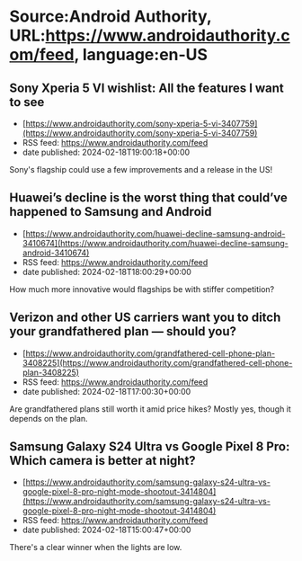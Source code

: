 # Source:Android Authority, URL:https://www.androidauthority.com/feed, language:en-US

## Sony Xperia 5 VI wishlist: All the features I want to see
 - [https://www.androidauthority.com/sony-xperia-5-vi-3407759](https://www.androidauthority.com/sony-xperia-5-vi-3407759)
 - RSS feed: https://www.androidauthority.com/feed
 - date published: 2024-02-18T19:00:18+00:00

Sony's flagship could use a few improvements and a release in the US!

## Huawei’s decline is the worst thing that could’ve happened to Samsung and Android
 - [https://www.androidauthority.com/huawei-decline-samsung-android-3410674](https://www.androidauthority.com/huawei-decline-samsung-android-3410674)
 - RSS feed: https://www.androidauthority.com/feed
 - date published: 2024-02-18T18:00:29+00:00

How much more innovative would flagships be with stiffer competition?

## Verizon and other US carriers want you to ditch your grandfathered plan — should you?
 - [https://www.androidauthority.com/grandfathered-cell-phone-plan-3408225](https://www.androidauthority.com/grandfathered-cell-phone-plan-3408225)
 - RSS feed: https://www.androidauthority.com/feed
 - date published: 2024-02-18T17:00:30+00:00

Are grandfathered plans still worth it amid price hikes? Mostly yes, though it depends on the plan.

## Samsung Galaxy S24 Ultra vs Google Pixel 8 Pro: Which camera is better at night?
 - [https://www.androidauthority.com/samsung-galaxy-s24-ultra-vs-google-pixel-8-pro-night-mode-shootout-3414804](https://www.androidauthority.com/samsung-galaxy-s24-ultra-vs-google-pixel-8-pro-night-mode-shootout-3414804)
 - RSS feed: https://www.androidauthority.com/feed
 - date published: 2024-02-18T15:00:47+00:00

There's a clear winner when the lights are low.

